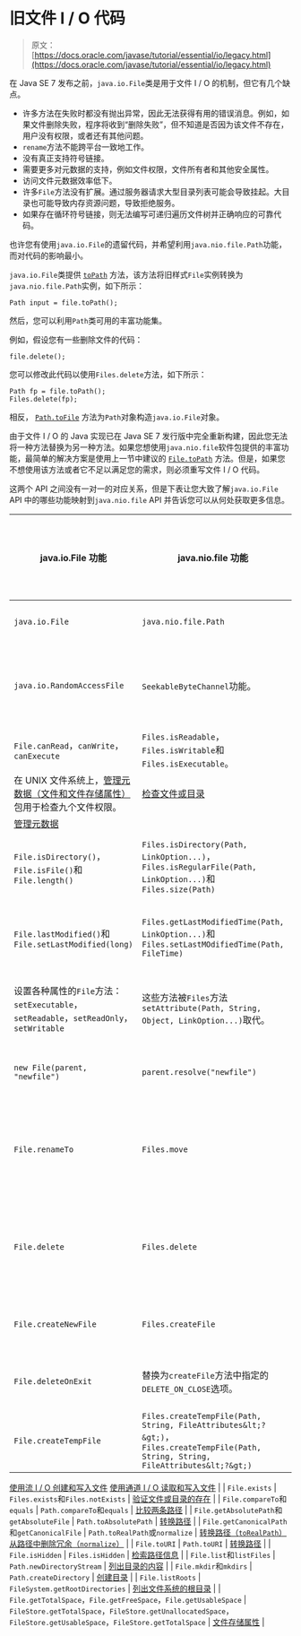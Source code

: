 # 旧文件 I / O 代码

> 原文： [https://docs.oracle.com/javase/tutorial/essential/io/legacy.html](https://docs.oracle.com/javase/tutorial/essential/io/legacy.html)

在 Java SE 7 发布之前，`java.io.File`类是用于文件 I / O 的机制，但它有几个缺点。

*   许多方法在失败时都没有抛出异常，因此无法获得有用的错误消息。例如，如果文件删除失败，程序将收到“删除失败”，但不知道是否因为该文件不存在，用户没有权限，或者还有其他问题。
*   `rename`方法不能跨平台一致地工作。
*   没有真正支持符号链接。
*   需要更多对元数据的支持，例如文件权限，文件所有者和其他安全属性。
*   访问文件元数据效率低下。
*   许多`File`方法没有扩展。通过服务器请求大型目录列表可能会导致挂起。大目录也可能导致内存资源问题，导致拒绝服务。
*   如果存在循环符号链接，则无法编写可递归遍历文件树并正确响应的可靠代码。

也许您有使用`java.io.File`的遗留代码，并希望利用`java.nio.file.Path`功能，而对代码的影响最小。

`java.io.File`类提供 [`toPath`](https://docs.oracle.com/javase/8/docs/api/java/io/File.html#toPath--) 方法，该方法将旧样式`File`实例转换为`java.nio.file.Path`实例，如下所示：

```
Path input = file.toPath();

```

然后，您可以利用`Path`类可用的丰富功能集。

例如，假设您有一些删除文件的代码：

```
file.delete();

```

您可以修改此代码以使用`Files.delete`方法，如下所示：

```
Path fp = file.toPath();
Files.delete(fp);

```

相反， [`Path.toFile`](https://docs.oracle.com/javase/8/docs/api/java/nio/file/Path.html#toFile--) 方法为`Path`对象构造`java.io.File`对象。

由于文件 I / O 的 Java 实现已在 Java SE 7 发行版中完全重新构建，因此您无法将一种方法替换为另一种方法。如果您想使用`java.nio.file`软件包提供的丰富功能，最简单的解决方案是使用上一节中建议的 [`File.toPath`](https://docs.oracle.com/javase/8/docs/api/java/io/File.html#toPath--) 方法。但是，如果您不想使用该方法或者它不足以满足您的需求，则必须重写文件 I / O 代码。

这两个 API 之间没有一对一的对应关系，但是下表让您大致了解`java.io.File` API 中的哪些功能映射到`java.nio.file` API 并告诉您可以从何处获取更多信息。

| java.io.File 功能 | java.nio.file 功能 | 教程覆盖范围 |
| --- | --- | --- |
| `java.io.File` | `java.nio.file.Path` | [路径类](pathClass.html) |
| `java.io.RandomAccessFile` | `SeekableByteChannel`功能。 | [随机存取文件](rafs.html) |
| `File.canRead`，`canWrite`，`canExecute` | `Files.isReadable`，`Files.isWritable`和`Files.isExecutable`。
在 UNIX 文件系统上，[管理元数据（文件和文件存储属性）](fileAttr.html)包用于检查九个文件权限。 | [检查文件或目录](check.html)
[管理元数据](fileAttr.html) |
| `File.isDirectory()`，`File.isFile()`和`File.length()` | `Files.isDirectory(Path, LinkOption...)`，`Files.isRegularFile(Path, LinkOption...)`和`Files.size(Path)` | [管理元数据](fileAttr.html) |
| `File.lastModified()`和`File.setLastModified(long)` | `Files.getLastModifiedTime(Path, LinkOption...)`和`Files.setLastMOdifiedTime(Path, FileTime)` | [管理元数据](fileAttr.html) |
| 设置各种属性的`File`方法：`setExecutable`，`setReadable`，`setReadOnly`，`setWritable` | 这些方法被`Files`方法`setAttribute(Path, String, Object, LinkOption...)`取代。 | [管理元数据](fileAttr.html) |
| `new File(parent, "newfile")` | `parent.resolve("newfile")` | [路径操作](pathOps.html) |
| `File.renameTo` | `Files.move` | [移动文件或目录](move.html) |
| `File.delete` | `Files.delete` | [删除文件或目录](delete.html) |
| `File.createNewFile` | `Files.createFile` | [创建文件](file.html#createFile) |
| `File.deleteOnExit` | 替换为`createFile`方法中指定的`DELETE_ON_CLOSE`选项。 | [创建文件](file.html#createFile) |
| `File.createTempFile` | `Files.createTempFile(Path, String, FileAttributes&lt;?&gt;)`，`Files.createTempFile(Path, String, String, FileAttributes&lt;?&gt;)` | [创建文件](file.html#createFile)
[使用流 I / O 创建和写入文件](file.html#createStream)
[使用通道 I / O 读取和写入文件](file.html#channelio) |
| `File.exists` | `Files.exists`和`Files.notExists` | [验证文件或目录的存在](check.html) |
| `File.compareTo`和`equals` | `Path.compareTo`和`equals` | [比较两条路径](pathOps.html#compare) |
| `File.getAbsolutePath`和`getAbsoluteFile` | `Path.toAbsolutePath` | [转换路径](pathOps.html#convert) |
| `File.getCanonicalPath`和`getCanonicalFile` | `Path.toRealPath`或`normalize` | [转换路径（`toRealPath`）](pathOps.html#convert)
[从路径中删除冗余（`normalize`）](pathOps.html#normal) |
| `File.toURI` | `Path.toURI` | [转换路径](pathOps.html#convert) |
| `File.isHidden` | `Files.isHidden` | [检索路径信息](pathOps.html#info) |
| `File.list`和`listFiles` | `Path.newDirectoryStream` | [列出目录的内容](dirs.html#listdir) |
| `File.mkdir`和`mkdirs` | `Path.createDirectory` | [创建目录](dirs.html#create) |
| `File.listRoots` | `FileSystem.getRootDirectories` | [列出文件系统的根目录](dirs.html#listall) |
| `File.getTotalSpace`，`File.getFreeSpace`，`File.getUsableSpace` | `FileStore.getTotalSpace`，`FileStore.getUnallocatedSpace`，`FileStore.getUsableSpace`，`FileStore.getTotalSpace` | [文件存储属性](fileAttr.html#store) |